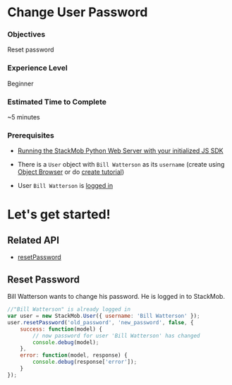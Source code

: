 # Change User Password

<h3>Objectives</h3>
Reset password

<h3>Experience Level</h3>
Beginner

<h3>Estimated Time to Complete</h3>
~5 minutes

<h3>Prerequisites</h3>

* <a href="https://developer.stackmob.com/stackmob-js-sdk/configure" target="_blank">Running the StackMob Python Web Server with your initialized JS SDK</a>

* There is a `User` object with `Bill Watterson` as its `username` (create using <a href="https://dashboard.stackmob.com/data/browser" target="_blank">Object Browser</a> or do <a href="https://developer.stackmob.com/tutorials/js/Create-a-User-Object" target="_blank">create tutorial</a>)

* User `Bill Watterson` is <a href="https://developer.stackmob.com/tutorials/js/User-Authentication" target="_blank">logged in</a>

<h1>Let's get started!</h1>

<h2>Related API</h2>

* <a href="https://developer.stackmob.com/stackmob-js-sdk/api-docs#a-resetpassword" target="_blank">resetPassword</a>

<h2>Reset Password</h2>

Bill Watterson wants to change his password. He is logged in to StackMob.

```js
//"Bill Watterson" is already logged in
var user = new StackMob.User({ username: 'Bill Watterson' });
user.resetPassword('old_password', 'new_password', false, {
	success: function(model) {
		// now password for user 'Bill Watterson' has changed
		console.debug(model);
	},
	error: function(model, response) {
		console.debug(response['error']);
	}
});
```